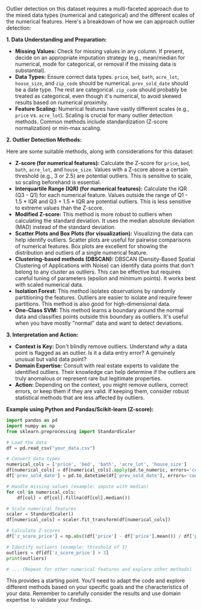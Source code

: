 Outlier detection on this dataset requires a multi-faceted approach due to the mixed data types (numerical and categorical) and the different scales of the numerical features. Here's a breakdown of how we can approach outlier detection:

**1. Data Understanding and Preparation:**

* **Missing Values:**  Check for missing values in any column.  If present, decide on an appropriate imputation strategy (e.g., mean/median for numerical, mode for categorical, or removal if the missing data is substantial).
* **Data Types:** Ensure correct data types. `price`, `bed`, `bath`, `acre_lot`, `house_size`, and `zip_code` should be numerical. `prev_sold_date` should be a date type. The rest are categorical.  `zip_code` should probably be treated as categorical, even though it's numerical, to avoid skewed results based on numerical proximity.
* **Feature Scaling:** Numerical features have vastly different scales (e.g., `price` vs. `acre_lot`).  Scaling is crucial for many outlier detection methods. Common methods include standardization (Z-score normalization) or min-max scaling.

**2. Outlier Detection Methods:**

Here are some suitable methods, along with considerations for this dataset:

* **Z-score (for numerical features):**  Calculate the Z-score for `price`, `bed`, `bath`, `acre_lot`, and `house_size`.  Values with a Z-score above a certain threshold (e.g., 3 or 2.5) are potential outliers.  This is sensitive to scale, so scaling beforehand is essential.
* **Interquartile Range (IQR) (for numerical features):** Calculate the IQR (Q3 - Q1) for each numerical feature.  Values outside the range of Q1 - 1.5 * IQR and Q3 + 1.5 * IQR are potential outliers.  This is less sensitive to extreme values than the Z-score.
* **Modified Z-score:** This method is more robust to outliers when calculating the standard deviation. It uses the median absolute deviation (MAD) instead of the standard deviation.
* **Scatter Plots and Box Plots (for visualization):** Visualizing the data can help identify outliers. Scatter plots are useful for pairwise comparisons of numerical features. Box plots are excellent for showing the distribution and outliers of a single numerical feature.
* **Clustering-based methods (DBSCAN):** DBSCAN (Density-Based Spatial Clustering of Applications with Noise) can identify data points that don't belong to any cluster as outliers.  This can be effective but requires careful tuning of parameters (epsilon and minimum points).  It works best with scaled numerical data.
* **Isolation Forest:** This method isolates observations by randomly partitioning the features. Outliers are easier to isolate and require fewer partitions. This method is also good for high-dimensional data.
* **One-Class SVM:** This method learns a boundary around the normal data and classifies points outside this boundary as outliers.  It's useful when you have mostly "normal" data and want to detect deviations.

**3. Interpretation and Action:**

* **Context is Key:**  Don't blindly remove outliers.  Understand *why* a data point is flagged as an outlier.  Is it a data entry error? A genuinely unusual but valid data point?
* **Domain Expertise:** Consult with real estate experts to validate the identified outliers.  Their knowledge can help determine if the outliers are truly anomalous or represent rare but legitimate properties.
* **Action:**  Depending on the context, you might remove outliers, correct errors, or keep them if they are valid.  If keeping them, consider robust statistical methods that are less affected by outliers.

**Example using Python and Pandas/Scikit-learn (Z-score):**

```python
import pandas as pd
import numpy as np
from sklearn.preprocessing import StandardScaler

# Load the data
df = pd.read_csv("your_data.csv")

# Convert data types
numerical_cols = ['price', 'bed', 'bath', 'acre_lot', 'house_size']
df[numerical_cols] = df[numerical_cols].apply(pd.to_numeric, errors='coerce')  # Handle potential errors
df['prev_sold_date'] = pd.to_datetime(df['prev_sold_date'], errors='coerce')

# Handle missing values (example: impute with median)
for col in numerical_cols:
    df[col] = df[col].fillna(df[col].median())

# Scale numerical features
scaler = StandardScaler()
df[numerical_cols] = scaler.fit_transform(df[numerical_cols])

# Calculate Z-scores
df['z_score_price'] = np.abs((df['price'] - df['price'].mean()) / df['price'].std())

# Identify outliers (example: threshold of 3)
outliers = df[df['z_score_price'] > 3]
print(outliers)

# ... (Repeat for other numerical features and explore other methods)
```

This provides a starting point.  You'll need to adapt the code and explore different methods based on your specific goals and the characteristics of your data. Remember to carefully consider the results and use domain expertise to validate your findings.
